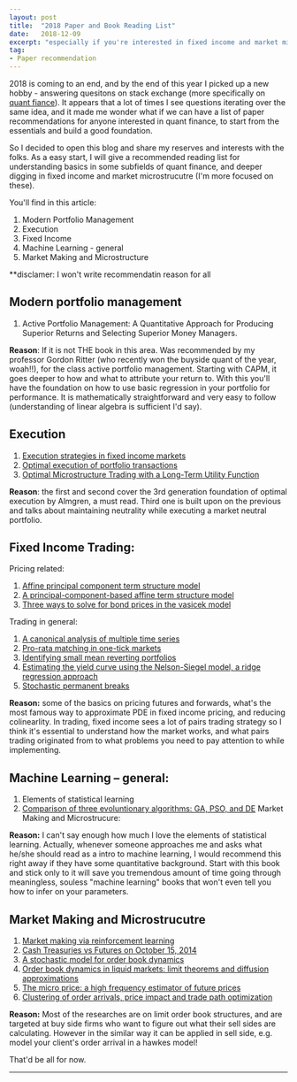 ```yaml
---
layout: post
title:  "2018 Paper and Book Reading List"
date:   2018-12-09
excerpt: "especially if you're interested in fixed income and market microstructure..."
tag:
- Paper recommendation
---
```




2018 is coming to an end, and by the end of this year I picked up a new hobby - answering quesitons on stack exchange (more specifically on [quant fiance]( https://quant.stackexchange.com/)). It appears that a lot of times I see questions iterating over the same idea, and it made me wonder what if we can have a list of paper recommendations for anyone interested in quant finance, to start from the essentials and build a good foundation.  

So I decided to open this blog and share my reserves and interests with the folks. As a easy start, I will give a recommended reading list for understanding basics in some subfields of quant finance, and deeper digging in fixed income and market microstrucutre (I'm more focused on these).

You'll find in this article: 
1. Modern Portfolio Management
2. Execution
3. Fixed Income
4. Machine Learning - general
5. Market Making and Microstructure

**disclamer: I won't write recommendatin reason for all

## Modern portfolio management
1. Active Portfolio Management: A Quantitative Approach for Producing Superior Returns and Selecting Superior Money Managers.

**Reason**: If it is not THE book in this area. Was recommended by my professor Gordon Ritter (who recently won the buyside quant of the year, woah!!), for the class active portfolio management. Starting with CAPM, it goes deeper to how and what to attribute your return to. With this you'll have the foundation on how to use basic regression in your portfolio for performance. It is mathematically straightforward and very easy to follow (understanding of linear algebra is sufficient I'd say).

## Execution
1. [Execution strategies in fixed income markets](http://citeseerx.ist.psu.edu/viewdoc/download;jsessionid=3DF6A80EC589C258C238ACA68F065873?doi=10.1.1.421.4916&rep=rep1&type=pdf)
2. [Optimal execution of portfolio transactions](https://www.math.nyu.edu/faculty/chriss/optliq_f.pdf)
3. [Optimal Microstructure Trading with a Long-Term Utility Function](https://papers.ssrn.com/sol3/papers.cfm?abstract_id=3057570)

**Reason**: the first and second cover the 3rd generation foundation of optimal execution by Almgren, a must read. Third one is built upon on the previous and talks about maintaining neutrality while executing a market neutral portfolio.

## Fixed Income Trading:
Pricing related:
1. [Affine principal component term structure model](https://papers.ssrn.com/sol3/papers.cfm?abstract_id=2438623)
2. [A principal-component-based affine term structure model](https://papers.ssrn.com/sol3/papers.cfm?abstract_id=2451130)
3. [Three ways to solve for bond prices in the vasicek model](http://www.kurims.kyoto-u.ac.jp/EMIS/journals/HOA/JAMDS/8/11.pdf)

Trading in general:
1.  [A canonical analysis of multiple time series](http://pages.stern.nyu.edu/~dbackus/BCZ/HS/BoxTiao_canonical_Bio_77.pdf)
2.	[Pro-rata matching in one-tick markets](https://www.cass.city.ac.uk/__data/assets/pdf_file/0004/128083/Large.pdf)
3.	[Identifying small mean reverting portfolios](https://www.di.ens.fr/~aspremon/PDF/MeanRevVec.pdf)
4.	[Estimating the yield curve using the Nelson-Siegel model, a ridge regression approach](https://papers.ssrn.com/sol3/papers.cfm?abstract_id=2054689)
4.	[Stochastic permanent breaks](https://www.mitpressjournals.org/doi/abs/10.1162/003465399558382?journalCode=rest)

**Reason:** some of the basics on pricing futures and forwards, what's the most famous way to approximate PDE in fixed income pricing, and reducing colinearlity. In trading, fixed income sees a lot of pairs trading strategy so I think it's essential to understand how the market works, and what pairs trading originated from to what problems you need to pay attention to while implementing.

## Machine Learning – general:
1. Elements of statistical learning
2. [Comparison of three evoluntionary algorithms: GA, PSO, and DE](https://pdfs.semanticscholar.org/9d07/cb2ffec8f5b63d6a329dec5b88987776303e.pdf)
Market Making and Microstrucure:

**Reason:** I can't say enough how much I love the elements of statistical learning. Actually, whenever someone approaches me and asks what he/she should read as a intro to machine learning, I would recommend this right away if they have some quantitative background. Start with this book and stick only to it will save you tremendous amount of time going through meaningless, souless "machine learning" books that won't even tell you how to infer on your parameters.

## Market Making and Microstrucutre
1. [Market making via reinforcement learning](https://arxiv.org/abs/1804.04216)
2. [Cash Treasuries vs Futures on October 15, 2014](https://quantitativebrokers.com/wp-content/uploads/2017/05/Oct15-BTec1.pdf)
3. [A stochastic model for order book dynamics](http://citeseerx.ist.psu.edu/viewdoc/download?doi=10.1.1.139.1085&rep=rep1&type=pdf)
4. [Order book dynamics in liquid markets: limit theorems and diffusion approximations](https://arxiv.org/abs/1202.6412)
5. [The micro price: a high frequency estimator of future prices](https://papers.ssrn.com/sol3/papers.cfm?abstract_id=2970694)
6. [Clustering of order arrivals, price impact and trade path optimization](http://users.iems.northwestern.edu/~armbruster/2007msande444/Hewlett2006%20price%20impact.pdf)

**Reason:** Most of the researches are on limit order book structures, and are targeted at buy side firms who want to figure out what their sell sides are calculating. However in the similar way it can be applied in sell side, e.g. model your client's order arrival in a hawkes model!

That'd be all for now. 

---